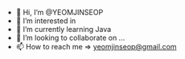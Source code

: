 - 👋 Hi, I’m @YEOMJINSEOP
- 👀 I’m interested in 
- 🌱 I’m currently learning Java
- 💞️ I’m looking to collaborate on ...
- 📫 How to reach me => yeomjinseop@gmail.com

<!---
YEOMJINSEOP/YEOMJINSEOP is a ✨ special ✨ repository because its `README.md` (this file) appears on your GitHub profile.
You can click the Preview link to take a look at your changes.
--->
